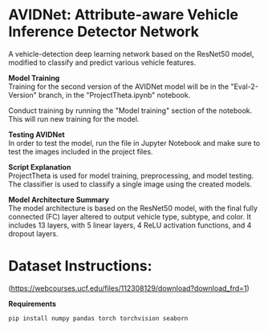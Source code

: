 # AVIDNet: Attribute-aware Vehicle Inference Detector Network
A vehicle-detection deep learning network based on the ResNet50 model, modified to classify and predict various vehicle features.

**Model Training**<br/>
Training for the second version of the AVIDNet model will be in the "Eval-2-Version" branch, in the "ProjectTheta.ipynb" notebook.

Conduct training by running the "Model training" section of the notebook. This will run new training for the model.

**Testing AVIDNet**<br/>
In order to test the model, run the file in Jupyter Notebook and make sure to test the images included in the project files. 

**Script Explanation**<br/>
ProjectTheta is used for model training, preprocessing, and model testing. The classifier is used to classify a single image using the 
created models.

**Model Architecture Summary**<br/>
The model architecture is based on the ResNet50 model, with the final fully connected (FC) layer altered to output vehicle type, subtype, and color.
It includes 13 layers, with 5 linear layers, 4 ReLU activation functions, and 4 dropout layers.

# Dataset Instructions:
(https://webcourses.ucf.edu/files/112308129/download?download_frd=1)

**Requirements**
```bash
pip install numpy pandas torch torchvision seaborn

